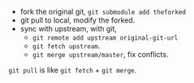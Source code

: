 - fork the original git, `git submodule add theforked`
- git pull to local, modify the forked.
- sync with upstream, with git, 
    - `git remote add upstream original-git-url`
    - `git fetch upstream`.
    - `git merge upstream/master`, fix conflicts.


`git pull` is like `git fetch` + `git merge`.
